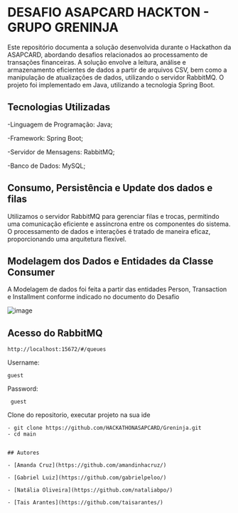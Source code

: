
# DESAFIO ASAPCARD HACKTON - GRUPO GRENINJA

Este repositório documenta a solução desenvolvida durante o Hackathon da ASAPCARD, abordando desafios relacionados ao processamento de transações financeiras. A solução envolve a leitura, análise e armazenamento eficientes de dados a partir de arquivos CSV, bem como a manipulação de atualizações de dados, utilizando o servidor RabbitMQ. O projeto foi implementado em Java, utilizando a tecnologia Spring Boot.

## Tecnologias Utilizadas
-Linguagem de Programação: Java;

-Framework: Spring Boot;

-Servidor de Mensagens: RabbitMQ;

-Banco de Dados: MySQL;

## Consumo, Persistência e Update dos dados e filas

Utilizamos o servidor RabbitMQ para gerenciar filas e trocas, permitindo uma comunicação eficiente e assíncrona entre os componentes do sistema. O processamento de dados e interações é tratado de maneira eficaz, proporcionando uma arquitetura flexível.

## Modelagem dos Dados e Entidades da Classe Consumer

A Modelagem de dados foi feita a partir das entidades Person, Transaction e Installment conforme indicado no documento do Desafio


![image](https://github.com/HACKATHONASAPCARD/GreninjaConsumer/assets/86022430/219486d4-7fcf-45fe-bb14-7cdcae28a545)


## Acesso do RabbitMQ

```
http://localhost:15672/#/queues
```
Username: 
```
guest
```
Password:
```
 guest
```

Clone do repositorio, executar projeto na sua ide

```
- git clone https://github.com/HACKATHONASAPCARD/Greninja.git
- cd main
```
```

## Autores

- [Amanda Cruz](https://github.com/amandinhacruz/)

- [Gabriel Luiz](https://github.com/gabrielpeloo/)

- [Natália Oliveira](https://github.com/nataliabpo/)

- [Tais Arantes](https://github.com/taisarantes/)



